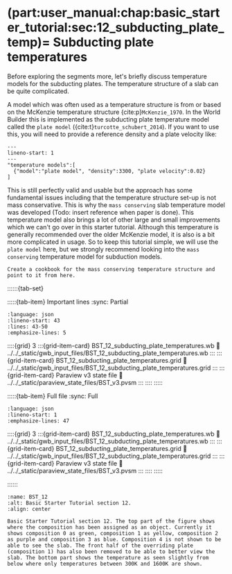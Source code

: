 (part:user_manual:chap:basic_starter_tutorial:sec:12_subducting_plate_temp)=
Subducting plate temperatures
=============================

Before exploring the segments more, let's briefly discuss temperature models for the subducting plates. The temperature structure of a slab can be quite complicated. 

A model which was often used as a temperature structure is from or based on the McKenzie temperature structure {cite:p}`McKenzie_1970`. In the World Builder this is implemented as the subducting plate temperature model called the `plate model` ({cite:t}`turcotte_schubert_2014`). If you want to use this, you will need to provide a reference density and a plate velocity like: 
```{code-block} json
---
lineno-start: 1
---
"temperature models":[
  {"model":"plate model", "density":3300, "plate velocity":0.02}
]
```

This is still perfectly valid and usable but the approach has some fundamental issues including that the temperature structure set-up is not mass conservative. This is why the `mass conserving` slab temperature model was developed (Todo: insert reference when paper is done). This temperature model also brings a lot of other large and small improvements which we can't go over in this starter tutorial. Although this temperature is generally recommended over the older McKenzie model, it is also is a bit more complicated in usage. So to keep this tutorial simple, we will use the `plate model` here, but we strongly recommend looking into the `mass conserving` temperature model for subduction models.

```{todo}
Create a cookbook for the mass conserving temperature structure and point to it from here.
```


::::::{tab-set}

:::::{tab-item} Important lines
:sync: Partial

```{literalinclude} ../../_static/gwb_input_files/BST_12_subducting_plate_temperatures.wb
:language: json
:lineno-start: 43
:lines: 43-50
:emphasize-lines: 5
```
::::{grid} 3
:::{grid-item-card} BST_12_subducting_plate_temperatures.wb
:link: ../../_static/gwb_input_files/BST_12_subducting_plate_temperatures.wb
:::
:::{grid-item-card} BST_12_subducting_plate_temperatures.grid
:link: ../../_static/gwb_input_files/BST_12_subducting_plate_temperatures.grid
:::
:::{grid-item-card} Paraview v3 state file 
:link: ../../_static/paraview_state_files/BST_v3.pvsm
:::
::::
:::::

:::::{tab-item} Full file
:sync: Full


```{literalinclude} ../../_static/gwb_input_files/BST_12_subducting_plate_temperatures.wb
:language: json
:lineno-start: 1
:emphasize-lines: 47
```

::::{grid} 3
:::{grid-item-card} BST_12_subducting_plate_temperatures.wb
:link: ../../_static/gwb_input_files/BST_12_subducting_plate_temperatures.wb
:::
:::{grid-item-card} BST_12_subducting_plate_temperatures.grid
:link: ../../_static/gwb_input_files/BST_12_subducting_plate_temperatures.grid
:::
:::{grid-item-card} Paraview v3 state file 
:link: ../../_static/paraview_state_files/BST_v3.pvsm
:::
::::
:::::

::::::


```{figure} ../../../../doc/sphinx/_static/images/user_manual/basic_starter_tutorial/BST_12.png
:name: BST_12
:alt: Basic Starter Tutorial section 12. 
:align: center

Basic Starter Tutorial section 12. The top part of the figure shows where the composition has been assigned as an object. Currently it shows composition 0 as green, composition 1 as yellow, composition 2 as purple and composition 3 as blue. Composition 4 is not shown to be able to see the slab. The front half of the overriding plate (composition 1) has also been removed to be able to better view the slab. The bottom part shows the temperature as seen slightly from below where only temperatures between 300K and 1600K are shown. 
```
